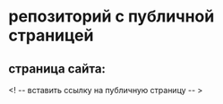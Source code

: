 # репозиторий с публичной страницей

## страница сайта:
<! -- вставить ссылку на публичную страницу -- >
